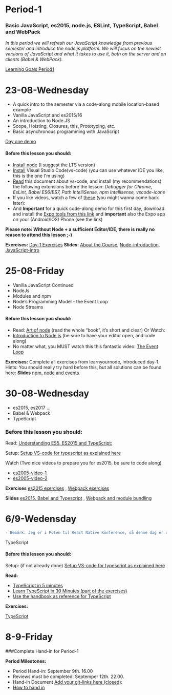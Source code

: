 # Period-1  
### Basic JavaScript, es2015, node.js, ESLint, TypeScript, Babel and WebPack

*In this period we will refresh our JavaScript knowledge from previous semester and introduce the node.js platform. We will focus on the newest versions of JavaScript and what it takes to use it, both on the server and on clients (Babel & WebPack).*

[Learning Goals Period1](https://docs.google.com/document/d/1nOrVsZGVxK0RMW-1MJPjurROR50Fq2NQbi4iOaBN-M0/)

# **23-08-Wednesday** 
* A quick intro to the semester via a code-along mobile location-based example
* Vanilla JavaScript and es2015/16
* An introduction to Node.JS
* Scope, Hoisting, Closures, this, Prototyping, etc.
* Basic asynchronous programming with JavaScript

[Day one demo](https://docs.google.com/document/d/1nmRhBAHlbkq9LUP0k0UlqXjqwu5-mDU_XzYzYQ_epQs/edit?usp=sharing)

#### Before this lesson you should:
* <a href="https://nodejs.org/en/download/current/" target="_blank" >Install node</a> (I suggest the LTS version)
* [Install](https://code.visualstudio.com/download) Visual Studio Code(vs-code) (you can use whatever IDE you like, this is the one I'm using)
* [Read](https://code.visualstudio.com/Docs/languages/javascript) this document about vs-code, and install (my recommendations) the following extensions before the lesson: 
 *Debugger for Chrome, EsLint, Babel ES6/ES7, Path IntelliSense, npm Intellisense, vscode-icons*
* If you like videos, watch a few of [these](https://code.visualstudio.com/docs/introvideos/overview) (you might wanna come back later):
* And **Important** for a quick code-along demo for this first day, download and install the [Expo tools from this link](https://expo.io/) and **important** also the Expo app on your (Android/IOS) Phone (see the link)

**Please note: Without Node + a sufficient Editor/IDE, there is really no reason to attend this lesson ;-)** 

**Exercises:** <a href="https://docs.google.com/document/d/1nGvH5rrd2yhnZqnKfvgS5hBQqwhbbSVyHG31MenA7-o" target="_blank" >Day-1 Exercises</a>   **Slides:** [About the Course](http://js-plaul.rhcloud.com/fsj/fsj.html#1), [Node-introduction](http://js-plaul.rhcloud.com/node1/NodeIntro.html), [JavaScript-intro](http://js-plaul.rhcloud.com/javascript1/js.html#1)  

# **25-08-Friday**
* Vanilla JavaScript Continued
* NodeJs 
* Modules and npm
* Node’s Programming Model - the Event Loop
* Node Streams

#### Before this lesson you should:
* Read: [Art of node](https://github.com/maxogden/art-of-node) (read the whole “book”, it’s short and clear)
Or Watch:
* [Introduction to Node.js](https://www.youtube.com/watch?v=GJmFG4ffJZU)  (be sure to have your editor open, and code along)
* No matter what, you MUST watch this this fantastic video: [The Event Loop](https://www.youtube.com/watch?v=8aGhZQkoFbQ)

**Exercises:** Complete all exercises from learnyournode, introduced day-1.
Hints: You should really try hard before this, but all solutions can be found here: 
**Slides** [npm, node and events](http://js-plaul.rhcloud.com/node2/NodeGettingStarted.html)

# **30-08-Wednesday**
* es2015, es2017 ... 
* Babel & Webpack
* TypeScript

### Before this lesson you should:
Read:
[Understanding ES5, ES2015 and TypeScript:](https://johnpapa.net/es5-es2015-typescript/)

Setup: [Setup VS-code for typescript as explained here](https://code.visualstudio.com/docs/languages/typescript)

Watch (Two nice videos to prepare you for es2015, be sure to code along)
* [es2005-video-1](https://www.youtube.com/watch?v=AfWYO8t7ed4)
* [es2005-video-2](https://www.youtube.com/watch?v=LmL0Gh193M0)

**Exercises** [es2015 exercises](https://docs.google.com/document/d/1pkWn0_FoZuDJhGei4XlX4mx4zkZH7iuhtc6ecr5kelY/edit) , 
[Webpack exercises](https://docs.google.com/document/d/1PIMMeYPqN8Qzo4qsgjjuNAC0_15RIEVjD0DbBhcaP-0/edit?usp=sharing)

**Slides** [es2015, Babel and Typescript](http://slides.mydemos.dk/es2015_typescript/es5VStypescript.html) , [Webpack and module bundling](http://slides.mydemos.dk/webpack/webpack.html#1)

# 6/9-Wedensday

```diff
- Bemærk: Jeg er i Polen til React Native Konference, så denne dag er uden underviser
```

TypeScript

#### Before this lesson you should:
Setup: (if not already done) [Setup VS-code for typescript as explained here](https://code.visualstudio.com/docs/languages/typescript)

**Read:**
- [TypeScript in 5 minutes](https://www.typescriptlang.org/docs/home.html)
- [Learn TypeScript in 30 Minutes (part of the exercises)](https://tutorialzine.com/2016/07/learn-typescript-in-30-minutes)
- [Use the handbook as reference for TypeScript](https://www.typescriptlang.org/docs/home.html)


**Exercises:** 

[TypeScript](https://docs.google.com/document/d/1Lxg0SkcKzBkARM3nzS-82xHZfqgDECJA9blTbIjaJTQ/edit?usp=sharing)


# **8-9-Friday**
###Complete Hand-in for Period-1

**Period Milestones:**
* Period Hand-in: September 9th. 16.00
* Reviews must be completed: Septemper 12th. 22.00.
* Hand-in Document [Add your git-links here (closed)](#):  
* [How to hand in](https://docs.google.com/document/d/1mfESEmM5oQfQgpSwi-pc-3Z7baiQaRDsTkLnlwLDBAM/edit?usp=sharing)

